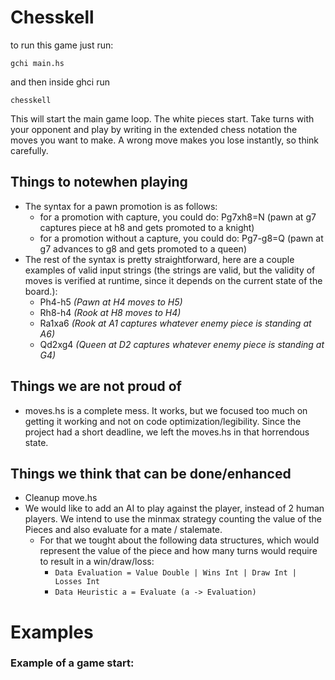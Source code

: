 # Chesskell
to run this game just run:

`gchi main.hs`

and then inside ghci run

`chesskell`

This will start the main game loop. The white pieces start. Take turns with your opponent and play by writing in the extended chess notation the moves you want to make.
A wrong move makes you lose instantly, so think carefully.

## Things to notewhen playing
- The syntax for a pawn promotion is as follows:
  - for a promotion with capture, you could do: Pg7xh8=N  (pawn at g7 captures piece at h8 and gets promoted to a knight)
  - for a promotion without a capture, you could do: Pg7-g8=Q (pawn at g7 advances to g8 and gets promoted to a queen)
- The rest of the syntax is pretty straightforward, here are a couple examples of valid input strings (the strings are valid, but the validity of moves is verified at runtime, since it depends on the current state of the board.):
  - Ph4-h5 _(Pawn at H4 moves to H5)_
  - Rh8-h4 _(Rook at H8 moves to H4)_
  - Ra1xa6  _(Rook at A1 captures whatever enemy piece is standing at A6)_
  - Qd2xg4 _(Queen at D2 captures whatever enemy piece is standing at G4)_

## Things we are not proud of
- moves.hs is a complete mess. It works, but we focused too much on getting it working and not on code optimization/legibility. Since the project had a short deadline, we left the moves.hs in that horrendous state.

## Things we think that can be done/enhanced
- Cleanup move.hs
- We would like to add an AI to play against the player, instead of 2 human players. We intend to use the minmax strategy counting the value of the Pieces and also evaluate for a mate / stalemate.
  - For that we tought about the following data structures, which would represent the value of the piece and how many turns would require to result in a win/draw/loss:
    - `Data Evaluation = Value Double | Wins Int | Draw Int | Losses Int`
    - `Data Heuristic a = Evaluate (a -> Evaluation)`

# Examples
### Example of a game start:
